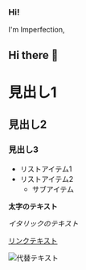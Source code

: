 ### Hi!

I'm Imperfection, 



## Hi there 👋

# 見出し1
## 見出し2
### 見出し3

- リストアイテム1
- リストアイテム2
  - サブアイテム

**太字のテキスト**

*イタリックのテキスト*

[リンクテキスト](https://example.com)

![代替テキスト](https://example.com/image.jpg)


<!--
**imperfectiondevelopments/imperfectiondevelopments** is a ✨ _special_ ✨ repository because its `README.md` (this file) appears on your GitHub profile.

Here are some ideas to get you started:

- 🔭 I’m currently working on ...
- 🌱 I’m currently learning ...
- 👯 I’m looking to collaborate on ...
- 🤔 I’m looking for help with ...
- 💬 Ask me about ...
- 📫 How to reach me: ...
- 😄 Pronouns: ...
- ⚡ Fun fact: ...
-->
